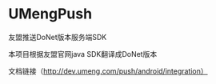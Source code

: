 # UMengPush
友盟推送DoNet版本服务端SDK

本项目根据友盟官网java SDK翻译成DoNet版本

文档链接（http://dev.umeng.com/push/android/integration）
